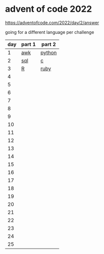 # advent of code 2022

https://adventofcode.com/2022/day/2/answer

going for a different language per challenge

| day | part 1          | part 2             |
| --- | --------------- | ------------------ |
| 1   | [awk](./d1/pt1) | [python](./d1/pt2) |
| 2   | [sql](./d2/pt1) | [c](./d2/pt2)      |
| 3   | [R](./d3/pt1)   | [ruby](./d3/pt2)   |
| 4   |                 |                    |
| 5   |                 |                    |
| 6   |                 |                    |
| 7   |                 |                    |
| 8   |                 |                    |
| 9   |                 |                    |
| 10  |                 |                    |
| 11  |                 |                    |
| 12  |                 |                    |
| 13  |                 |                    |
| 14  |                 |                    |
| 15  |                 |                    |
| 16  |                 |                    |
| 17  |                 |                    |
| 18  |                 |                    |
| 19  |                 |                    |
| 20  |                 |                    |
| 21  |                 |                    |
| 22  |                 |                    |
| 23  |                 |                    |
| 24  |                 |                    |
| 25  |                 |                    |
